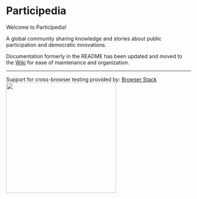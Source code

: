 # Participedia

Welcome to Participedia!

A global community sharing knowledge and stories about public participation and democratic innovations.

Documentation formerly in the README has been updated and moved to the
[Wiki](https://github.com/participedia/api/wiki) for ease of maintenance and
organization.

<hr />

Support for cross-browser testing provided by: [Browser Stack](https://www.browserstack.com/)<br/>
<a href="https://www.browserstack.com/"><img src="https://user-images.githubusercontent.com/130878/57817012-5040b980-7732-11e9-9857-2b501a5e510b.png" width="300" /></a>
